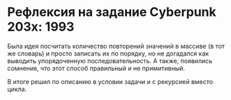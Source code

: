 # Рефлексия на задание Cyberpunk 203x: 1993

Была идея посчитать количество повторений значений в массиве 
(в тот же словарь) и просто записать их по порядку,
но не догадался как выводить упорядоченную последовательность.
А также, появились сомнения, что этот способ правильный и не примитивный.

В итоге решил по описанию в условии задачи и с рекурсией вместо цикла.